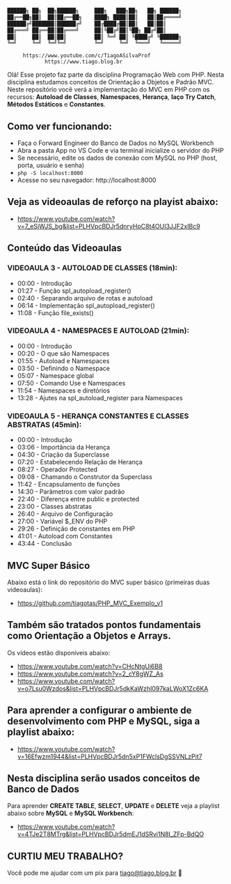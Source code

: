 ```sh
██████╗ ██╗  ██╗██████╗     ███╗   ███╗██╗   ██╗ ██████╗
██╔══██╗██║  ██║██╔══██╗    ████╗ ████║██║   ██║██╔════╝
██████╔╝███████║██████╔╝    ██╔████╔██║██║   ██║██║     
██╔═══╝ ██╔══██║██╔═══╝     ██║╚██╔╝██║╚██╗ ██╔╝██║     
██║     ██║  ██║██║         ██║ ╚═╝ ██║ ╚████╔╝ ╚██████╗
╚═╝     ╚═╝  ╚═╝╚═╝         ╚═╝     ╚═╝  ╚═══╝   ╚═════╝ 
```


         https://www.youtube.com/c/TiagoASilvaProf
                https://www.tiago.blog.br


Olá! Esse projeto faz parte da disciplina Programação Web com PHP. Nesta disciplina estudamos conceitos de Orientação a Objetos e Padrão MVC. Neste repositório você verá a implementação do MVC em PHP com os recursos: **Autoload de Classes**, **Namespaces**, **Herança**, **laço Try Catch**, **Métodos Estáticos** e **Constantes**.

## Como ver funcionando:
- Faça o Forward Engineer do Banco de Dados no MySQL Workbench
- Abra a pasta App no VS Code e via terminal inicialize o servidor do PHP
- Se necessário, edite os dados de conexão com MySQL no PHP (host, porta, usuário e senha)
- ``` php -S localhost:8000 ```
- Acesse no seu navegador: http://localhost:8000

## Veja as videoaulas de reforço na playist abaixo:         
- https://www.youtube.com/watch?v=7_eSjWJS_bg&list=PLHVpcBDJr5dnryHpC8t4OUI3JJF2xIBc9

## Conteúdo das Videoaulas
### VIDEOAULA 3 - AUTOLOAD DE CLASSES (18min):

- 00:00 - Introdução
- 01:27 - Função spl_autopload_register()
- 02:40 - Separando arquivo de rotas e autoload
- 06:14 - Implementação spl_autopload_register()
- 11:08 - Função file_exists()

### VIDEOAULA 4 - NAMESPACES E AUTOLOAD (21min):

- 00:00 - Introdução
- 00:20 - O que são Namespaces
- 01:55 - Autoload e Namespaces
- 03:50 - Definindo o Namespace
- 05:07 - Namespace global
- 07:50 - Comando Use e Namespaces
- 11:54 - Namespaces e diretórios
- 13:28 - Ajutes na spl_autoload_register para Namespaces

### VIDEOAULA 5 - HERANÇA CONSTANTES E CLASSES ABSTRATAS (45min):

- 00:00 - Introdução
- 03:06 - Importância da Herança
- 04:30 - Criação da Superclasse
- 07:20 - Estabelecendo Relação de Herança
- 08:27 - Operador Protected
- 09:08 - Chamando o Construtor da Superclass
- 11:42 - Encapsulamento de funções
- 14:30 - Parâmetros com valor padrão
- 22:40 - Diferença entre public e protected
- 23:00 - Classes abstratas
- 26:40 - Arquivo de Configuração
- 27:00 - Variável $_ENV do PHP
- 29:26 - Definição de constantes em PHP
- 41:01 - Autoload com Constantes
- 43:44 - Conclusão

## MVC Super Básico
Abaixo está o link do repositório do MVC super básico (primeiras duas videoaulas):
- https://github.com/tiagotas/PHP_MVC_Exemplo_v1

## Também são tratados pontos fundamentais como **Orientação a Objetos e Arrays**.
Os vídeos estão disponíveis abaixo:
- https://www.youtube.com/watch?v=CHcNtgUi6B8
- https://www.youtube.com/watch?v=2_cY8gWZ_As
- https://www.youtube.com/watch?v=o7Lsu0Wzdos&list=PLHVpcBDJr5dkKaWzhI097kaLWoX1Zc6KA


## Para aprender a configurar o ambiente de desenvolvimento com PHP e MySQL, siga a playlist abaixo:
- https://www.youtube.com/watch?v=16Efwzm1944&list=PLHVpcBDJr5dn5xP1FWclsDgSSVNLzPit7


## Nesta disciplina serão usados conceitos de Banco de Dados
Para aprender **CREATE TABLE**, **SELECT**, **UPDATE** e **DELETE** veja a playlist abaixo sobre **MySQL** e **MySQL Workbench**:
- https://www.youtube.com/watch?v=4TJe2T8MTrg&list=PLHVpcBDJr5dmEJ1dSRvi1N8I_ZFp-BdQO

## CURTIU MEU TRABALHO?
Você pode me ajudar com um pix para tiago@tiago.blog.br 🍻
